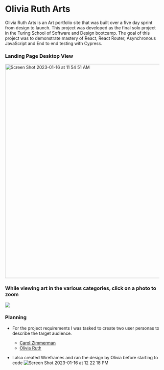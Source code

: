 # Olivia Ruth Arts 

Olivia Ruth Arts is an Art portfolio site that was built over a five day sprint from design to launch. This project was developed as the final solo project in the Turing School of Software and Design bootcamp. The goal of this project was to demonstrate mastery of React, React Router, Asynchronous JavaScript and End to end testing with Cypress. 

### Landing Page Desktop View
<img width="700" alt="Screen Shot 2023-01-16 at 11 54 51 AM" src="https://user-images.githubusercontent.com/108287127/212748767-ab0534b9-8753-4065-a64a-46f86736457e.png">

### While viewing art in the various categories, click on a photo to zoom
![](https://media.giphy.com/media/ZK8fcvu6NmM8SFYIUS/giphy.gif)

### Planning
- For the project requirements I was tasked to create two user personas to describe the target audience. 
  - [Carol Zimmerman](https://docs.google.com/document/d/1U9oHSIYzMSZbShBxVeiC4b0e9ca_j68a1dl2DZgOn_4/edit)
  - [Olivia Ruth](https://docs.google.com/document/d/1murcQj01NkpvLN343z6cuFWsUe7r86qkEn9WQKeulcM/edit)
 
 - I also created Wireframes and ran the design by Olivia before starting to code
  ![Screen Shot 2023-01-16 at 12 22 18 PM](https://user-images.githubusercontent.com/108287127/212752487-e262de1c-9524-40f6-b434-1a9d0ece2fe5.png)
